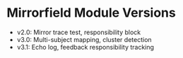 # Mirrorfield Module Versions

- v2.0: Mirror trace test, responsibility block
- v3.0: Multi-subject mapping, cluster detection
- v3.1: Echo log, feedback responsibility tracking
